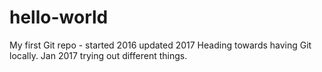 # hello-world
My first Git repo - started 2016 updated 2017
Heading towards having Git locally.
Jan 2017 trying out different things.
